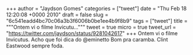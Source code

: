 
+++
author = "Jaydson Gomes"
categories = ["tweet"]
date = "Thu Feb 18 12:20:08 +0000 2010"
draft = false
slug = "6c541eadd4bc70c06a3b3f6006b0be1ee4b9f8b9"
tags = ["tweet"]
title = """Ontem vi o filme Invicutu..."""
tweet = true
micro = true
tweet_url = "https://twitter.com/jaydson/status/9281042617"
+++
Ontem vi o filme Invicutus. Acho que foi dica do @eminetto Bom pra caramba. Clint Eastwood sempre foda.
